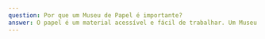 ```yaml
---
question: Por que um Museu de Papel é importante?
answer: O papel é um material acessível e fácil de trabalhar. Um Museu de Papel permite a ampla participação da comunidade, integrando percepções e experiências. Um Museu de Papel pode ser facilmente reproduzido, portanto, nossa experiência pode se repetir por aí afora.
---
```

